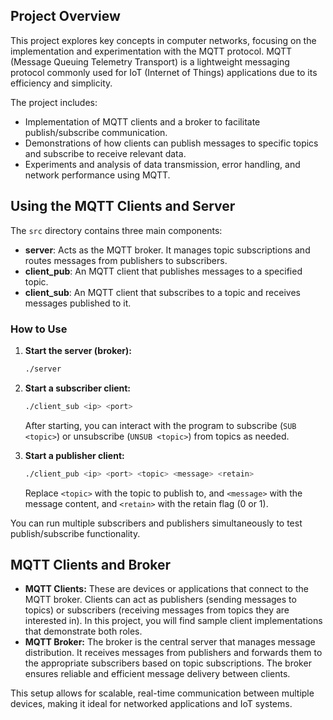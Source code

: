 ## Project Overview

This project explores key concepts in computer networks, focusing on the implementation and experimentation with the MQTT protocol. MQTT (Message Queuing Telemetry Transport) is a lightweight messaging protocol commonly used for IoT (Internet of Things) applications due to its efficiency and simplicity.

The project includes:

- Implementation of MQTT clients and a broker to facilitate publish/subscribe communication.
- Demonstrations of how clients can publish messages to specific topics and subscribe to receive relevant data.
- Experiments and analysis of data transmission, error handling, and network performance using MQTT.

## Using the MQTT Clients and Server

The `src` directory contains three main components:

- **server**: Acts as the MQTT broker. It manages topic subscriptions and routes messages from publishers to subscribers.
- **client_pub**: An MQTT client that publishes messages to a specified topic.
- **client_sub**: An MQTT client that subscribes to a topic and receives messages published to it.

### How to Use

1. **Start the server (broker):**
    ```bash
    ./server
    ```

2. **Start a subscriber client:**
    ```bash
    ./client_sub <ip> <port>
    ```
    After starting, you can interact with the program to subscribe (`SUB <topic>`) or unsubscribe (`UNSUB <topic>`) from topics as needed.

3. **Start a publisher client:**
    ```bash
    ./client_pub <ip> <port> <topic> <message> <retain>
    ```
    Replace `<topic>` with the topic to publish to, and `<message>` with the message content, and `<retain>` with the retain flag (0 or 1).

You can run multiple subscribers and publishers simultaneously to test publish/subscribe functionality.

## MQTT Clients and Broker

- **MQTT Clients:** These are devices or applications that connect to the MQTT broker. Clients can act as publishers (sending messages to topics) or subscribers (receiving messages from topics they are interested in). In this project, you will find sample client implementations that demonstrate both roles.
- **MQTT Broker:** The broker is the central server that manages message distribution. It receives messages from publishers and forwards them to the appropriate subscribers based on topic subscriptions. The broker ensures reliable and efficient message delivery between clients.

This setup allows for scalable, real-time communication between multiple devices, making it ideal for networked applications and IoT systems.
